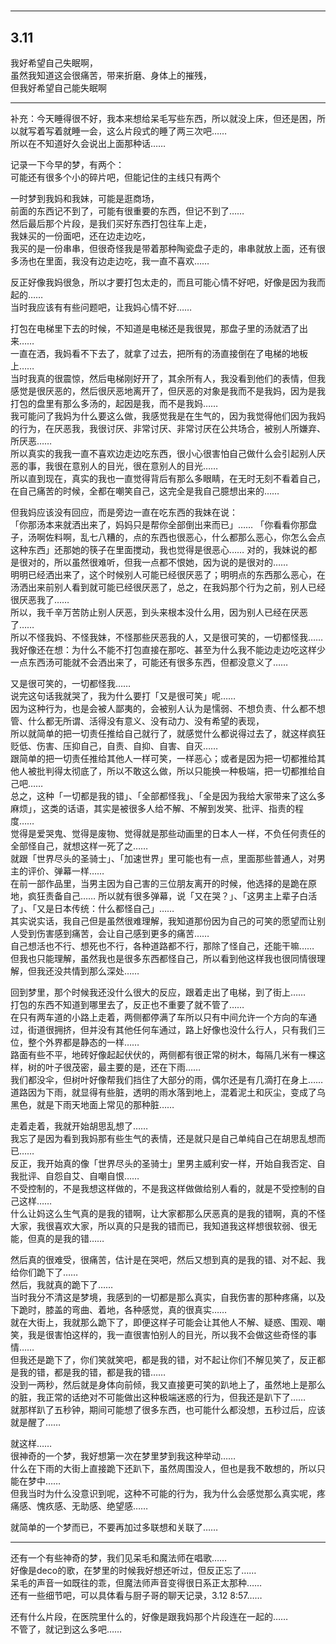 # 

---

## 3.11

我好希望自己失眠啊，  
虽然我知道这会很痛苦，带来折磨、身体上的摧残，  
但我好希望自己能失眠啊

---

补充：今天睡得很不好，我本来想给呆毛写些东西，所以就没上床，但还是困，所以就写着写着就睡一会，这么片段式的睡了两三次吧……  
所以在不知道好久会说出上面那种话……

记录一下今早的梦，有两个：  
可能还有很多个小的碎片吧，但能记住的主线只有两个

一时梦到我妈和我妹，可能是逛商场，  
前面的东西记不到了，可能有很重要的东西，但记不到了……  
然后最后那个片段，是我们买好东西打包往车上走，  
我妹买的一份面吧，还在边走边吃，  
我买的是一份串串，但很奇怪我是带着那种陶瓷盘子走的，串串就放上面，还有很多汤也在里面，我没有边走边吃，我一直不喜欢……

反正好像我妈很急，所以才要打包太走的，而且可能心情不好吧，好像是因为我而起的……  
当时我应该有有些问题吧，让我妈心情不好……

打包在电梯里下去的时候，不知道是电梯还是我很晃，那盘子里的汤就洒了出来……  
一直在洒，我妈看不下去了，就拿了过去，把所有的汤直接倒在了电梯的地板上……  
当时我真的很震惊，然后电梯刚好开了，其余所有人，我没看到他们的表情，但我感觉是很厌恶的，然后很厌恶地离开了，但厌恶的对象是我而不是我妈，因为是我打包的盘里有那么多汤的，起因是我，而不是我妈……  
我可能问了我妈为什么要这么做，我感觉我是在生气的，因为我觉得他们因为我妈的行为，在厌恶我，我很讨厌、非常讨厌、非常讨厌在公共场合，被别人所嫌弃、所厌恶……  
所以真实的我我一直不喜欢边走边吃东西，很小心很害怕自己做什么会引起别人厌恶的事，我很在意别人的目光，很在意别人的目光……  
所以直到现在，真实的我也一直觉得背后有那么多眼睛，在无时无刻不看着自己，在自己痛苦的时候，全都在嘲笑自己，这完全是我自己臆想出来的……  

但我妈应该没有回应，而是旁边一直在吃东西的我妹在说：  
「你那汤本来就洒出来了，妈妈只是帮你全部倒出来而已」……
「你看看你那盘子，汤啊佐料啊，乱七八糟的，点的东西也很恶心，什么都那么恶心，你怎么会点这种东西」还那她的筷子在里面搅动，我也觉得是很恶心……
对的，我妹说的都是很对的，所以虽然很难听，但我一点都不恨她，因为说的是很对的……  
明明已经洒出来了，这个时候别人可能已经很厌恶了；明明点的东西那么恶心，在汤洒出来前别人看到就可能已经很厌恶了，总之，在我妈那个行为之前，别人已经很厌恶我了……  
所以，我千辛万苦防止别人厌恶，到头来根本没什么用，因为别人已经在厌恶了……  
所以不怪我妈、不怪我妹，不怪那些厌恶我的人，又是很可笑的，一切都怪我……  
我好像还在想：为什么不能不打包直接在那吃、甚至为什么我不能边走边吃这样少一点东西汤可能就不会洒出来了，可能还有很多东西，但都没意义了……

又是很可笑的，一切都怪我……  
说完这句话我就哭了，我为什么要打「又是很可笑」呢……  
因为这种行为，也是会被人鄙夷的，会被别人认为是懦弱、不想负责、什么都不想管、什么都无所谓、活得没有意义、没有动力、没有希望的表现，  
所以就简单的把一切责任推给自己就行了，就感觉什么都说得过去了，就这样疯狂贬低、伤害、压抑自己，自责、自抑、自害、自灭……  
跟简单的把一切责任推给其他人一样可笑，一样恶心；或者是因为把一切都推给其他人被批判得太彻底了，所以不敢这么做，所以只能换一种极端，把一切都推给自己吧……  
总之，这种「一切都是我的错」、「全部都怪我」、「全是因为我给大家带来了这么多麻烦」，这类的话语，其实是被很多人给不解、不解到发笑、批评、指责的程度……  
觉得是爱哭鬼、觉得是废物、觉得就是那些动画里的日本人一样，不负任何责任的全部怪自己，就想这样一死了之……  
就跟「世界尽头的圣骑士」、「加速世界」里可能也有一点，里面那些普通人，对男主的评价、弹幕一样……  
在前一部作品里，当男主因为自己害的三位朋友离开的时候，他选择的是跪在原地，疯狂责备自己……
所以就有很多弹幕，说「又在哭？」、「这男主上辈子白活了」、「又是日本传统：什么都怪自己」……  
其实说实话，我自己但是虽然很难理解，我知道那份因为自己的可笑的愿望而让别人受到伤害感到痛苦，会让自己感到更多的痛苦……  
自己想活也不行、想死也不行，各种道路都不行，那除了怪自己，还能干嘛……  
但我也只能理解，虽然我也是很多东西都怪自己，所以看到他这样我也很同情很理解，但我还没共情到那么深处……

回到梦里，那个时候我还没什么很大的反应，跟着走出了电梯，到了街上……  
打包的东西不知道到哪里去了，反正也不重要了就不管了……  
在只有两车道的小路上走着，两侧都停满了车所以只有中间允许一个方向的车通过，街道很拥挤，但并没有其他任何车通过，路上好像也没什么行人，只有我们三位，整个外界都是静态的一样……  
路面有些不平，地砖好像起起伏伏的，两侧都有很正常的树木，每隔几米有一棵这样，树的叶子很茂密，最主要的是，还在下雨……  
我们都没伞，但树叶好像帮我们挡住了大部分的雨，偶尔还是有几滴打在身上……  
道路因为下雨，就显得有些脏，透明的雨水落到地上，混着泥土和灰尘，变成了乌黑色，就是下雨天地面上常见的那种脏……

走着走着，我就开始胡思乱想了……  
我忘了是因为看到我妈那有些生气的表情，还是就只是自己单纯自己在胡思乱想而已……  
反正，我开始真的像「世界尽头的圣骑士」里男主威利安一样，开始自我否定、自我批评、自怨自艾、自嘲自恨……  
不受控制的，不是我想这样做的，不是我这样做做给别人看的，就是不受控制的自己这样……  
什么让妈这么生气真的是我的错啊，让大家都那么厌恶真的是我的错啊，真的不怪大家，我很喜欢大家，所以真的只是我的错而已，我知道我这样想很软弱、很无能，但真的是我的错……  

然后真的很难受，很痛苦，估计是在哭吧，然后又想到真的是我的错、对不起、我给你们跪下了……  
然后，我就真的跪下了……  
当时我分不清这是梦境，我感到的一切都是那么真实，自我伤害的那种疼痛，以及下跪时，膝盖的弯曲、着地，各种感觉，真的很真实……  
就在大街上，我就那么跪下了，即便这样子可能会让其他人不解、疑惑、围观、嘲笑，我是很害怕这样的，我一直很害怕别人的目光，所以我不会做这些奇怪的事情……  
但我还是跪下了，你们笑就笑吧，都是我的错，对不起让你们不解见笑了，反正都是我的错，都是我的错，都是我的错……  
没到一两秒，然后就是身体向前倾，我又直接更可笑的趴地上了，虽然地上是那么的脏，我正常的话绝对不可能做出这种极端迷惑的行为，但我还是趴下了……  
就那样趴了五秒钟，期间可能想了很多东西，也可能什么都没想，五秒过后，应该就是醒了……

就这样……  
很神奇的一个梦，我好想第一次在梦里梦到我这种举动……  
什么在下雨的大街上直接跪下还趴下，虽然周围没人，但也是我不敢想的，所以只能在梦中……  
但我当时为什么没意识到呢，这种不可能的行为，我为什么会感觉那么真实呢，疼痛感、愧疚感、无助感、绝望感……

就简单的一个梦而已，不要再加过多联想和关联了……

---

还有一个有些神奇的梦，我们见呆毛和魔法师在唱歌……  
好像是deco的歌，在梦里的时候我好想还听过，但反正忘了……  
呆毛的声音一如既往的乖，但魔法师声音变得很日系正太那种……  
还有一些细节吧，可以具体看与厨子哥的聊天记录，3.12 8:57……

还有什么片段，在医院里什么的，好像是跟我妈那个片段连在一起的……  
不管了，就记到这么多吧……




